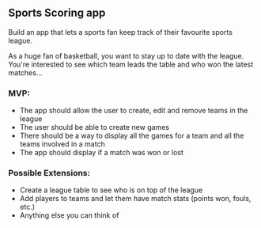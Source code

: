 ## Sports Scoring app

Build an app that lets a sports fan keep track of their favourite sports league.

As a huge fan of basketball, you want to stay up to date with the league. You're interested to see which team leads the table and who won the latest matches…

### MVP:
* The app should allow the user to create, edit and remove teams in the league
* The user should be able to create new games
* There should be a way to display all the games for a team and all the teams involved in a match
* The app should display if a match was won or lost

### Possible Extensions:
* Create a league table to see who is on top of the league
* Add players to teams and let them have match stats (points won, fouls, etc.)
* Anything else you can think of
